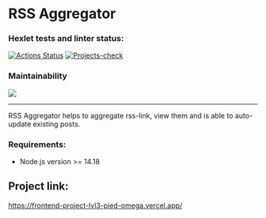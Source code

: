 # RSS Aggregator

### Hexlet tests and linter status:

[![Actions Status](https://github.com/IgorShayderov/frontend-project-lvl3/workflows/hexlet-check/badge.svg)](https://github.com/IgorShayderov/frontend-project-lvl3/actions)
[![Projects-check](https://github.com/IgorShayderov/frontend-project-lvl3/actions/workflows/project-check.yml/badge.svg)](https://github.com/IgorShayderov/frontend-project-lvl3/actions/workflows/project-check.yml)

### Maintainability

<a href="https://codeclimate.com/github/IgorShayderov/frontend-project-lvl3/maintainability">
  <img src="https://api.codeclimate.com/v1/badges/3f3ac9a360712d5b73e5/maintainability" />
</a>

<hr />

<p>RSS Aggregator helps to aggregate rss-link, view them and is able to auto-update existing posts.</p>

### Requirements:
<ul>
  <li>Node.js version >= 14.18</li>
</ul>

## Project link:

https://frontend-project-lvl3-pied-omega.vercel.app/
